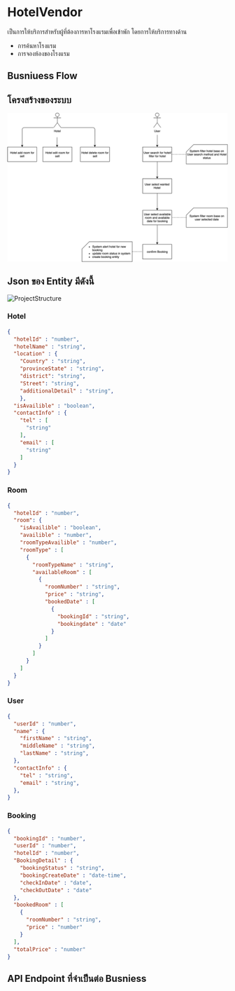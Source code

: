 # HotelVendor
เป็นการให้บริการสำหรับผู้ที่ต้องการหาโรงแรมเพื่อเข้าพัก
โดยการให้บริการทางด้าน

- การค้นหาโรงแรม
- การจองห้องของโรงแรม

## Busniuess Flow

## โครงสร้างของระบบ
![BusniuessChart](/ReadmeResource/BusinessChart.png)
## Json ของ Entity มีดังนี้
![ProjectStructure]()
### Hotel
```json
{
  "hotelId" : "number",
  "hotelName" : "string",
  "location" : {
    "Country" : "string",
    "provinceState" : "string",
    "district": "string",
    "Street": "string",
    "additionalDetail" : "string",
    },
  "isAvailible" : "boolean",
  "contactInfo" : {
    "tel" : [
      "string"
    ],
    "email" : [
      "string"
    ]
  }
}
```

### Room
```json
{
  "hotelId" : "number",
  "room": {
    "isAvailible" : "boolean",
    "availible" : "number",
    "roomTypeAvailible" : "number",
    "roomType" : [
      {
        "roomTypeName" : "string",
        "availableRoom" : [
          {
            "roomNumber" : "string",
            "price" : "string",
            "bookedDate" : [
              {
                "bookingId" : "string",
                "bookingdate" : "date"
              }
            ]
          }
        ]
      }
    ]
  }
}
```

### User
```json
{
  "userId" : "number",
  "name" : {
    "firstName" : "string",
    "middleName" : "string",
    "lastName" : "string",
  },
  "contactInfo" : {
    "tel" : "string",
    "email" : "string",
  },
}
```

### Booking
```json
{
  "bookingId" : "number",
  "userId" : "number",
  "hotelId" : "number",
  "BookingDetail" : {
    "bookingStatus" : "string",
    "bookingCreateDate" : "date-time",
    "checkInDate" : "date",
    "checkOutDate" : "date"
  },
  "bookedRoom" : [
    {
      "roomNumber" : "string",
      "price" : "number"
    }
  ],
  "totalPrice" : "number"
}
```

## API Endpoint ที่จำเป็นต่อ Busniess
